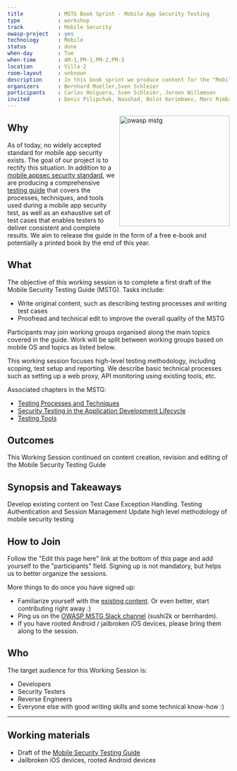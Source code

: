 ```yaml
---
title           : MSTG Book Sprint - Mobile App Security Testing
type            : workshop
track           : Mobile Security
owasp-project   : yes
technology      : Mobile
status          : done
when-day        : Tue
when-time       : AM-1,PM-1,PM-2,PM-3
location        : Villa-2
room-layout     : unknown
description     : In this book sprint we produce content for the "Mobile Operating Systems" chapter of the Mobile Security Testing Guide.
organizers      : Bernhard Mueller,Sven Schleier
participants    : Carlos Holguera, Sven Schleier, Jeroen Willemsen
invited         : Denis Pilipchuk, Naushad, Bolot Kerimbaev, Marc Rimbau, Alexander Antukh, Johanna Curiel
---
```


<img src="https://media.githubusercontent.com/media/OWASP/owasp-mstg/master/Document/Images/titlepage-small.jpg" width="250px" align="right" alt="owasp mstg"/>

## Why

As of today, no widely accepted standard for mobile app security exists. The goal of our project is to rectify this situation. In addition to a [mobile appsec security standard](https://github.com/OWASP/owasp-masvs), we are producing a comprehensive [testing guide](https://github.com/OWASP/owasp-mstg) that covers the processes, techniques, and tools used during a mobile app security test, as well as an exhaustive set of test cases that enables testers to deliver consistent and complete results. We aim to release the guide in the form of a free e-book and potentially a printed book by the end of this year.

## What

The objective of this working session is to complete a first draft of the Mobile Security Testing Guide (MSTG). Tasks include:

- Write original content, such as describing testing processes and writing test cases
- Proofread and technical edit to improve the overall quality of the MSTG

Participants may join working groups organised along the main topics covered in the guide. Work will be split between working groups based on mobile OS and topics as listed below.

This working session focuses high-level testing methodology, including scoping, test setup and reporting. We describe basic technical processes such as setting up a web proxy, API monitoring using existing tools, etc.

Associated chapters in the MSTG:

- [Testing Processes and Techniques](https://github.com/OWASP/owasp-mstg/blob/master/Document/0x04-Testing-Processes-and-Techniques.md)
- [Security Testing in the Application Development Lifecycle](https://github.com/OWASP/owasp-mstg/blob/master/Document/0x07-Security-Testing-SDLC.md)
- [Testing Tools](https://github.com/OWASP/owasp-mstg/blob/master/Document/0x08-Testing-Tools.md)

## Outcomes

This Working Session continued on content creation, revision and editing of the Mobile Security Testing Guide

## Synopsis and Takeaways

Develop existing content on Test Case Exception Handling.
Testing Authentication and Session Management
Update high level methodology of mobile security testing

## How to Join

Follow the "Edit this page here" link at the bottom of this page and add yourself to the "participants" field. Signing up is not mandatory, but helps us to better organize the sessions.

More things to do once you have signed up:

- Familiarize yourself with the [existing content](https://github.com/OWASP/owasp-mstg). Or even better, start contributing right away :)
- Ping us on the [OWASP MSTG Slack channel](https://owasp.slack.com/messages/project-mobile_omtg/details/) (sushi2k or bernhardm).
- If you have rooted Android / jailbroken iOS devices, please bring them along to the session.

## Who

The target audience for this Working Session is:

- Developers
- Security Testers
- Reverse Engineers
- Everyone else with good writing skills and some technical know-how :)

--- 

## Working materials

- Draft of the [Mobile Security Testing Guide](https://github.com/OWASP/owasp-mstg)
- Jailbroken iOS devices, rooted Android devices



